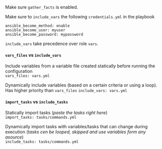 Make sure `gather_facts` is enabled.

Make sure to `include_vars` the following `credentials.yml` in the playbook 
```
ansible_become_method: enable
ansible_become_user: myuser
ansible_become_password: mypassword
```
`include_vars` take precedence over role `vars`.

#### `vars_files` vs `include_vars`
Include variables from a variable file created statically before running the configuration  
`vars_files: vars.yml`
  
Dynamically include variables (based on a certain criteria or using a loop). Has higher priority than `vars_files` 
`include_vars: vars.yml`  

#### `import_tasks` vs `include_tasks`
Statically import tasks (*paste the tasks right here*)  
`import_tasks: tasks/commands.yml`  
  
Dynamically import tasks with variables/tasks that can change during execution (*tasks cen be looped, skipped and use variables form any asource*)  
`include_tasks: tasks/commands.yml`
